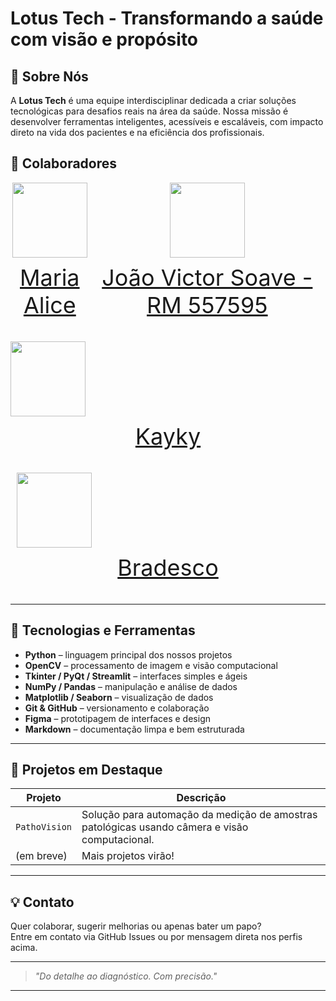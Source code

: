 # Lotus Tech - Transformando a saúde com visão e propósito

## 💼 Sobre Nós

A **Lotus Tech** é uma equipe interdisciplinar dedicada a criar soluções tecnológicas para desafios reais na área da saúde. Nossa missão é desenvolver ferramentas inteligentes, acessíveis e escaláveis, com impacto direto na vida dos pacientes e na eficiência dos profissionais.

## 👥 Colaboradores

<div style="display: flex; justify-content: space-between; align-items: center;">
<a href="https://github.com/Malice112" target="_blank" style="text-align: center; margin-right: 10px;">
<img loading="lazy" src="https://avatars.githubusercontent.com/Malice112" width=120>
<p style="font-size:min(2vh, 36px); margin-top: 10px;">Maria Alice</p>
</a>

<a href="https://github.com/jaoAprendiz" target="_blank" style="text-align: center; margin-right: 10px;">
<img loading="lazy" src="https://avatars.githubusercontent.com/jaoAprendiz" width=120>
<p style="font-size:min(2vh, 36px); margin-top: 10px;">João Victor Soave - RM 557595</p>
</a>
</div>

<a href="https://github.com/KStiliano" target="_blank" style="text-align: center; margin-right: 10px;">
<img loading="lazy" src="https://avatars.githubusercontent.com/KStiliano" width=120>
<p style="font-size:min(2vh, 36px); margin-top: 10px;">Kayky</p>
</a>
</div>

<a href="https://github.com/pehenmendes" target="_blank" style="text-align: center; margin-right: 10px;">
<img loading="lazy" src="https://avatars.githubusercontent.com/pehenmendes" width=120>
<p style="font-size:min(2vh, 36px); margin-top: 10px;">Bradesco</p>
</a>
</div>

---

## 🧠 Tecnologias e Ferramentas

- **Python** – linguagem principal dos nossos projetos
- **OpenCV** – processamento de imagem e visão computacional
- **Tkinter / PyQt / Streamlit** – interfaces simples e ágeis
- **NumPy / Pandas** – manipulação e análise de dados
- **Matplotlib / Seaborn** – visualização de dados
- **Git & GitHub** – versionamento e colaboração
- **Figma** – prototipagem de interfaces e design
- **Markdown** – documentação limpa e bem estruturada

---

## 🚀 Projetos em Destaque

| Projeto | Descrição |
|--------|-----------|
| `PathoVision` | Solução para automação da medição de amostras patológicas usando câmera e visão computacional. |
| (em breve) | Mais projetos virão! |

---

## 💡 Contato

Quer colaborar, sugerir melhorias ou apenas bater um papo?  
Entre em contato via GitHub Issues ou por mensagem direta nos perfis acima.

---

> *"Do detalhe ao diagnóstico. Com precisão."*

---

